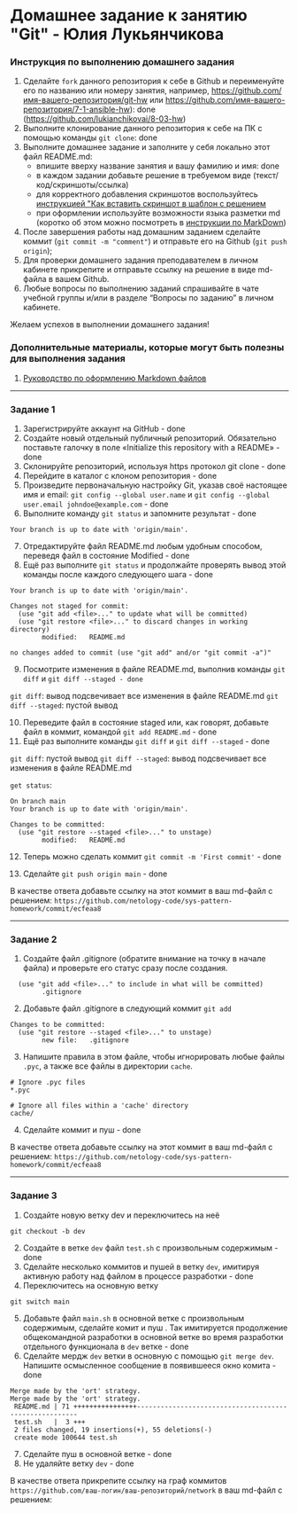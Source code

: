 # Домашнее задание к занятию "Git" - Юлия Лукьянчикова


### Инструкция по выполнению домашнего задания

   1. Сделайте `fork` данного репозитория к себе в Github и переименуйте его по названию или номеру занятия, например, https://github.com/имя-вашего-репозитория/git-hw или  https://github.com/имя-вашего-репозитория/7-1-ansible-hw): done (https://github.com/lukianchikovai/8-03-hw)
   2. Выполните клонирование данного репозитория к себе на ПК с помощью команды `git clone`: done
   3. Выполните домашнее задание и заполните у себя локально этот файл README.md:
      - впишите вверху название занятия и вашу фамилию и имя: done
      - в каждом задании добавьте решение в требуемом виде (текст/код/скриншоты/ссылка)
      - для корректного добавления скриншотов воспользуйтесь [инструкцией "Как вставить скриншот в шаблон с решением](https://github.com/netology-code/sys-pattern-homework/blob/main/screen-instruction.md)
      - при оформлении используйте возможности языка разметки md (коротко об этом можно посмотреть в [инструкции  по MarkDown](https://github.com/netology-code/sys-pattern-homework/blob/main/md-instruction.md))
   4. После завершения работы над домашним заданием сделайте коммит (`git commit -m "comment"`) и отправьте его на Github (`git push origin`);
   5. Для проверки домашнего задания преподавателем в личном кабинете прикрепите и отправьте ссылку на решение в виде md-файла в вашем Github.
   6. Любые вопросы по выполнению заданий спрашивайте в чате учебной группы и/или в разделе “Вопросы по заданию” в личном кабинете.
   
Желаем успехов в выполнении домашнего задания!
   
### Дополнительные материалы, которые могут быть полезны для выполнения задания

1. [Руководство по оформлению Markdown файлов](https://gist.github.com/Jekins/2bf2d0638163f1294637#Code)

---

### Задание 1

1. Зарегистрируйте аккаунт на GitHub - done
2. Создайте новый отдельный публичный репозиторий. Обязательно поставьте галочку в поле «Initialize this repository with a README» - done
3. Склонируйте репозиторий, используя https протокол git clone - done
4. Перейдите в каталог с клоном репозитория - done
5. Произведите первоначальную настройку Git, указав своё настоящее имя и email: `git config --global user.name` и `git config --global user.email johndoe@example.com` - done
6. Выполните команду `git status` и запомните результат - done

```On branch main 
Your branch is up to date with 'origin/main'.
```

7. Отредактируйте файл README.md любым удобным способом, переведя файл в состояние Modified - done
8. Ещё раз выполните `git status` и продолжайте проверять вывод этой команды после каждого следующего шага - done

```On branch main
Your branch is up to date with 'origin/main'.

Changes not staged for commit:
  (use "git add <file>..." to update what will be committed)
  (use "git restore <file>..." to discard changes in working directory)
        modified:   README.md

no changes added to commit (use "git add" and/or "git commit -a")"
```

9. Посмотрите изменения в файле README.md, выполнив команды `git diff` и `git diff --staged - done`

`git diff`: вывод подсвечивает все изменения в файле README.md
`git diff --staged`: пустой вывод

10. Переведите файл в состояние staged или, как говорят, добавьте файл в коммит, командой `git add README.md` - done
11. Ещё раз выполните команды `git diff` и `git diff --staged` - done

`git diff`: пустой вывод
`git diff --staged`: вывод подсвечивает все изменения в файле README.md


`get status`:

```
On branch main
Your branch is up to date with 'origin/main'.

Changes to be committed:
  (use "git restore --staged <file>..." to unstage)
        modified:   README.md
```

12. Теперь можно сделать коммит `git commit -m 'First commit'` - done


13. Сделайте `git push origin main` - done 

В качестве ответа добавьте ссылку на этот коммит в ваш md-файл с решением: `https://github.com/netology-code/sys-pattern-homework/commit/ecfeaa8`

---

### Задание 2

1. Создайте файл .gitignore (обратите внимание на точку в начале файла) и проверьте его статус сразу после создания.

```Untracked files:
  (use "git add <file>..." to include in what will be committed)
        .gitignore
```

2. Добавьте файл .gitignore в следующий коммит `git add`

```
Changes to be committed:
  (use "git restore --staged <file>..." to unstage)
        new file:   .gitignore
```
3. Напишите правила в этом файле, чтобы игнорировать любые файлы `.pyc`, а также все файлы в директории `cache`.

```
# Ignore .pyc files
*.pyc

# Ignore all files within a 'cache' directory
cache/

```

4. Сделайте коммит и пуш - done

В качестве ответа добавьте ссылку на этот коммит в ваш md-файл с решением: `https://github.com/netology-code/sys-pattern-homework/commit/ecfeaa8`

---

### Задание 3

1. Создайте новую ветку dev и переключитесь на неё

```
git checkout -b dev

```

2. Создайте в ветке `dev` файл `test.sh` с произвольным содержимым - done
3. Сделайте несколько коммитов и пушей в ветку `dev`, имитируя активную работу над файлом в процессе разработки - done
4. Переключитесь на основную ветку

```
git switch main

```
5. Добавьте файл `main.sh` в основной ветке с произвольным содержимым, сделайте комит и пуш . Так имитируется продолжение общекомандной разработки в основной ветке во время разработки отдельного функционала в `dev` ветке - done
6. Сделайте мердж `dev` ветки в основную с помощью `git merge dev`. Напишите осмысленное сообщение в появившееся окно комита - done

```
Merge made by the 'ort' strategy.
Merge made by the 'ort' strategy.
 README.md | 71 ++++++++++++++++-------------------------------------------------------
 test.sh   |  3 +++
 2 files changed, 19 insertions(+), 55 deletions(-)
 create mode 100644 test.sh

```

7. Сделайте пуш в основной ветке - done
8. Не удаляйте ветку `dev` - done

В качестве ответа прикрепите ссылку на граф коммитов `https://github.com/ваш-логин/ваш-репозиторий/network` в ваш md-файл с решением:

